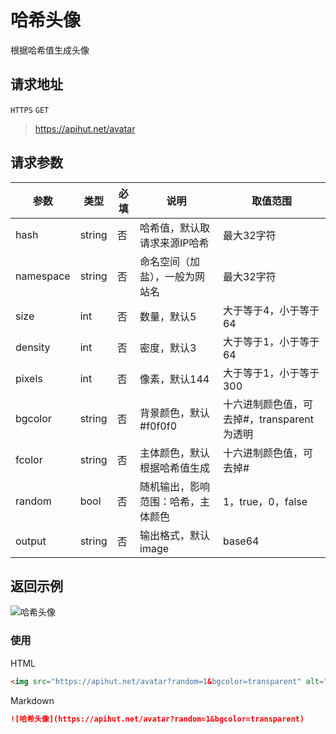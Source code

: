 # 哈希头像

根据哈希值生成头像



## 请求地址
`HTTPS` `GET`

> https://apihut.net/avatar



## 请求参数
| 参数      | 类型   | 必填 | 说明                               | 取值范围                                    |
| --------- | ------ | ---- | ---------------------------------- | ------------------------------------------- |
| hash      | string | 否   | 哈希值，默认取请求来源IP哈希       | 最大32字符                                  |
| namespace | string | 否   | 命名空间（加盐），一般为网站名     | 最大32字符                                  |
| size      | int    | 否   | 数量，默认5                        | 大于等于4，小于等于64                       |
| density   | int    | 否   | 密度，默认3                        | 大于等于1，小于等于64                       |
| pixels    | int    | 否   | 像素，默认144                      | 大于等于1，小于等于300                      |
| bgcolor   | string | 否   | 背景颜色，默认#f0f0f0              | 十六进制颜色值，可去掉#，transparent 为透明 |
| fcolor    | string | 否   | 主体颜色，默认根据哈希值生成       | 十六进制颜色值，可去掉#                     |
| random    | bool   | 否   | 随机输出，影响范围：哈希，主体颜色 | 1，true，0，false                           |
| output    | string | 否   | 输出格式，默认image                | base64                                      |



## 返回示例

![哈希头像](https://apihut.net/avatar?random=1&bgcolor=transparent)



### 使用

HTML

```html
<img src="https://apihut.net/avatar?random=1&bgcolor=transparent" alt="哈希头像">
```

Markdown

```markdown
![哈希头像](https://apihut.net/avatar?random=1&bgcolor=transparent)
```

